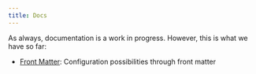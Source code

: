 ```yaml
---
title: Docs
---
```


As always, documentation is a work in progress. However, this is what we have so far:

- [Front Matter](/documentation/front-matter/): Configuration possibilities through front matter
